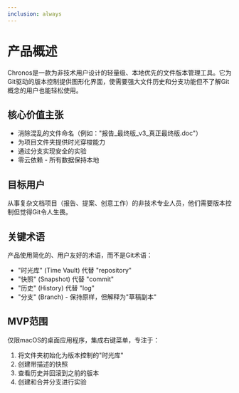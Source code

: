 ```yaml
---
inclusion: always
---
```


# 产品概述

Chronos是一款为非技术用户设计的轻量级、本地优先的文件版本管理工具。它为Git驱动的版本控制提供图形化界面，使需要强大文件历史和分支功能但不了解Git概念的用户也能轻松使用。

## 核心价值主张

- 消除混乱的文件命名（例如："报告_最终版_v3_真正最终版.doc"）
- 为项目文件夹提供时光穿梭能力
- 通过分支实现安全的实验
- 零云依赖 - 所有数据保持本地

## 目标用户

从事复杂文档项目（报告、提案、创意工作）的非技术专业人员，他们需要版本控制但觉得Git令人生畏。

## 关键术语

产品使用简化的、用户友好的术语，而不是Git术语：
- "时光库" (Time Vault) 代替 "repository"
- "快照" (Snapshot) 代替 "commit"
- "历史" (History) 代替 "log"
- "分支" (Branch) - 保持原样，但解释为"草稿副本"

## MVP范围

仅限macOS的桌面应用程序，集成右键菜单，专注于：
1. 将文件夹初始化为版本控制的"时光库"
2. 创建带描述的快照
3. 查看历史并回滚到之前的版本
4. 创建和合并分支进行实验
